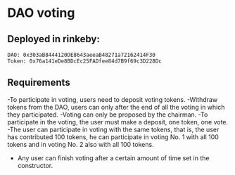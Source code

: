 # DAO voting

## Deployed in rinkeby:

```shell
DAO: 0x303aB8444120DE8643aeeaB48271a72162414F30                                                   
Token: 0x76a141eDe8BDcEc25FADfee84d7B9f69c3D228Dc  
```

## Requirements

-To participate in voting, users need to deposit voting tokens.
-Withdraw tokens from the DAO, users can only after the end of all the voting in which they participated.
-Voting can only be proposed by the chairman.
-To participate in the voting, the user must make a deposit, one token, one vote.
-The user can participate in voting with the same tokens, that is, the user has contributed 100 tokens, he can participate in voting No. 1 with all 100 tokens and in voting No. 2 also with all 100 tokens.
- Any user can finish voting after a certain amount of time set in the constructor.
